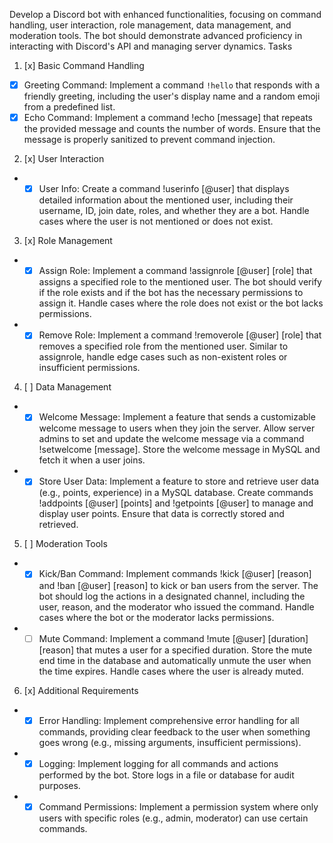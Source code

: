 <!-- TODO is based on rubric -->

Develop a Discord bot with enhanced functionalities, focusing on command handling, user
interaction, role management, data management, and moderation tools. The bot should
demonstrate advanced proficiency in interacting with Discord's API and managing server
dynamics.
Tasks

1. [x] Basic Command Handling

- [x] Greeting Command: Implement a command `!hello` that responds with a
      friendly greeting, including the user's display name and a random emoji from a
      predefined list.
- [x] Echo Command: Implement a command !echo [message] that repeats the
      provided message and counts the number of words. Ensure that the message is
      properly sanitized to prevent command injection.

2. [x] User Interaction

- - [x] User Info: Create a command !userinfo [@user] that displays detailed
        information about the mentioned user, including their username, ID, join date,
        roles, and whether they are a bot. Handle cases where the user is not mentioned
        or does not exist.

3. [x] Role Management

- - [x] Assign Role: Implement a command !assignrole [@user] [role] that
        assigns a specified role to the mentioned user. The bot should verify if the role
        exists and if the bot has the necessary permissions to assign it. Handle cases
        where the role does not exist or the bot lacks permissions.
- - [x] Remove Role: Implement a command !removerole [@user] [role] that
        removes a specified role from the mentioned user. Similar to assignrole,
        handle edge cases such as non-existent roles or insufficient permissions.

4. [ ] Data Management

- - [x] Welcome Message: Implement a feature that sends a customizable welcome
        message to users when they join the server. Allow server admins to set and
        update the welcome message via a command !setwelcome [message].
        Store the welcome message in MySQL and fetch it when a user joins.

- - [x] Store User Data: Implement a feature to store and retrieve user data (e.g.,
        points, experience) in a MySQL database. Create commands !addpoints
        [@user] [points] and !getpoints [@user] to manage and display user
        points. Ensure that data is correctly stored and retrieved.

5. [ ] Moderation Tools

- - [x] Kick/Ban Command: Implement commands !kick [@user] [reason] and
        !ban [@user] [reason] to kick or ban users from the server. The bot should
        log the actions in a designated channel, including the user, reason, and the
        moderator who issued the command. Handle cases where the bot or the
        moderator lacks permissions.
- - [ ] Mute Command: Implement a command !mute [@user] [duration]
        [reason] that mutes a user for a specified duration. Store the mute end time in
        the database and automatically unmute the user when the time expires. Handle
        cases where the user is already muted.

6. [x] Additional Requirements

- - [x] Error Handling: Implement comprehensive error handling for all commands, providing
        clear feedback to the user when something goes wrong (e.g., missing arguments,
        insufficient permissions).
- - [x] Logging: Implement logging for all commands and actions performed by the bot. Store
        logs in a file or database for audit purposes.
- - [x] Command Permissions: Implement a permission system where only users with specific
        roles (e.g., admin, moderator) can use certain commands.

